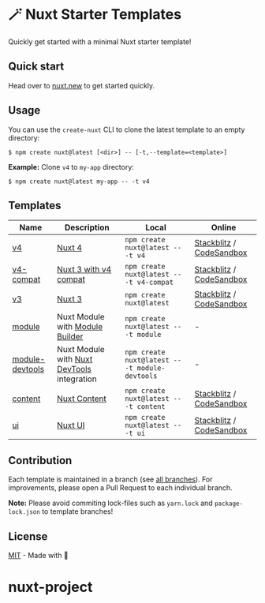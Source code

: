# 🪄 Nuxt Starter Templates

Quickly get started with a minimal Nuxt starter template!

## Quick start

Head over to [nuxt.new](https://nuxt.new) to get started quickly.

## Usage

You can use the `create-nuxt` CLI to clone the latest template to an empty directory:

```sh-session
$ npm create nuxt@latest [<dir>] -- [-t,--template=<template>]
```

**Example:** Clone `v4` to `my-app` directory:

```sh-session
$ npm create nuxt@latest my-app -- -t v4
```

## Templates

Name | Description | Local     | Online |
-----|-------------|-----------|--------|
[v4](https://github.com/nuxt/starter/tree/v4) | [Nuxt 4](https://nuxt.com/docs/4.x/getting-started/introduction) | `npm create nuxt@latest -- -t v4` | [Stackblitz](https://stackblitz.com/github/nuxt/starter/tree/v4) / [CodeSandbox](https://codesandbox.io/p/github/nuxt/starter/v4) |
[v4-compat](https://github.com/nuxt/starter/tree/v4-compat) | [Nuxt 3 with v4 compat](https://nuxt.com/docs/3.x/getting-started/upgrade#testing-nuxt-4) | `npm create nuxt@latest -- -t v4-compat` | [Stackblitz](https://stackblitz.com/github/nuxt/starter/tree/v4-compat) / [CodeSandbox](https://codesandbox.io/p/github/nuxt/starter/v4-compat) |
[v3](https://github.com/nuxt/starter/tree/v3) | [Nuxt 3](https://nuxt.com/docs/3.x/getting-started/introduction) | `npm create nuxt@latest` | [Stackblitz](https://stackblitz.com/github/nuxt/starter/tree/v3-stackblitz) / [CodeSandbox](https://codesandbox.io/p/github/nuxt/starter/v3-codesandbox) |
[module](https://github.com/nuxt/starter/tree/module) | Nuxt Module with [Module Builder](https://github.com/nuxt/module-builder) | `npm create nuxt@latest -- -t module` | - |
[module-devtools](https://github.com/nuxt/starter/tree/module-devtools) | Nuxt Module with [Nuxt DevTools](https://github.com/nuxt/devtools) integration | `npm create nuxt@latest -- -t module-devtools` | - |
[content](https://github.com/nuxt/starter/tree/content) | [Nuxt Content](https://content.nuxt.com) | `npm create nuxt@latest -- -t content` | [Stackblitz](https://stackblitz.com/github/nuxt/starter/tree/content) / [CodeSandbox](https://codesandbox.io/p/github/nuxt/starter/content) |
[ui](https://github.com/nuxt/starter/tree/ui) | [Nuxt UI](https://ui.nuxt.com) | `npm create nuxt@latest -- -t ui` | [Stackblitz](https://stackblitz.com/github/nuxt/starter/tree/ui) / [CodeSandbox](https://codesandbox.io/p/github/nuxt/starter/ui) |

## Contribution

Each template is maintained in a branch (see [all branches](https://github.com/nuxt/starter/branches)).
For improvements, please open a Pull Request to each individual branch.

**Note:** Please avoid commiting lock-files such as `yarn.lock` and `package-lock.json` to template branches!

## License

[MIT](./LICENSE) - Made with 💚
# nuxt-project
